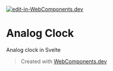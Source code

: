 [![edit-in-WebComponents.dev](https://webcomponents.dev/assets/ext/edit_in_wcd.svg)](https://webcomponents.dev/edit/YEMon1cVynDj68ml1o0A)
# Analog Clock

Analog clock in Svelte

<wcd-show>
<custom-element/>
</wcd-show>

> Created with [WebComponents.dev](https://webcomponents.dev)
